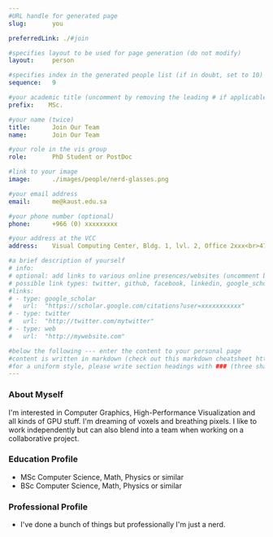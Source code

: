 ```yaml
---
#URL handle for generated page
slug:       you

preferredLink: ./#join

#specifies layout to be used for page generation (do not modify)
layout: 	person

#specifies index in the generated people list (if in doubt, set to 10)
sequence:	9

#your academic title (uncomment by removing the leading # if applicable)
prefix:    MSc.

#your name (twice)
title:		Join Our Team
name:       Join Our Team

#your role in the vis group
role:       PhD Student or PostDoc

#link to your image
image:      ./images/people/nerd-glasses.png

#your email address
email:      me@kaust.edu.sa

#your phone number (optional)
phone:      +966 (0) xxxxxxxxx

#your address at the VCC
address:    Visual Computing Center, Bldg. 1, lvl. 2, Office 2xxx<br>4700 King Abdullah University of Science and Technology<br>Thuwal 23955-6900, Saudi Arabia

#a brief description of yourself
# info:       
# optional: add links to various online presences/websites (uncomment by removing the leading # if applicable)
# possible link types: twitter, github, facebook, linkedin, google_scholar, google_plus, instagram, skype, youtube, vimeo, flickr, web (use the latter for all other link types)
#links:
# - type: google_scholar
#   url:  "https://scholar.google.com/citations?user=xxxxxxxxxxx"
# - type: twitter
#   url:  "http://twitter.com/mytwitter"
# - type: web
#   url:  "http://mywebsite.com"

#below the following --- enter the content to your personal page
#content is written in markdown (check out this markdown cheatsheet https://github.com/adam-p/markdown-here/wiki/Markdown-Cheatsheet)
#for a uniform style, please write section headings with ### (three sharps)
---
```

### About Myself
I'm interested in Computer Graphics, High-Performance Visualization and all kinds of GPU stuff. I'm dreaming of voxels and breathing pixels.
I like to work independently but can also blend into a team when working on a collaborative project. 

### Education Profile
* MSc Computer Science, Math, Physics or similar
* BSc Computer Science, Math, Physics or similar

### Professional Profile
* I've done a bunch of things but professionally I'm just a nerd.

